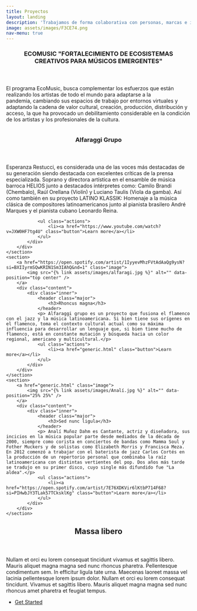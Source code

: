 ```yaml
---
title: Proyectos
layout: landing
description: 'Trabajamos de forma colaborativa con personas, marcas e instituciones en el desarrollo de proyectos que conecten a las personas.'
image: assets/images/F3CE74.png
nav-menu: true
---
```


<!-- Main -->
<div id="main">

<!-- One -->
<section id="one">
	<div class="inner">
		<header class="major">
			<h3>ECOMUSIC "FORTALECIMIENTO DE ECOSISTEMAS CREATIVOS PARA MÚSICOS EMERGENTES"</h3>
		</header>
		<p>El programa EcoMusic, busca complementar los esfuerzos que están realizando los artistas de todo el mundo para adaptarse a la pandemia, cambiando sus espacios de trabajo por entornos virtuales y adaptando la cadena de valor cultural, creación, producción, distribución y acceso, la que ha provocado un debilitamiento considerable en la condición de los artistas y los profesionales de la cultura.</p>
	</div>
</section>
<!-- Two -->
<section id="two" class="spotlights">
	<section>
		<a href="https://open.spotify.com/artist/1IyyevMhzFVtAdAaQg9ysN?si=BXIIyrmSQwKRIN1Sm3IAhQ&nd=1" class="image">
			<img src="{% link assets/images/alfaragi.jpg %}" alt="" data-position="center center" />
		</a>
		<div class="content">
			<div class="inner">
				<header class="major">
					<h3>Alfaraggi Grupo</h3>
				</header>
				<p>Esperanza Restucci, es considerada una de las voces más destacadas de su generación siendo destacada con excelentes críticas de la prensa especializada. Soprano y directora artística en el ensamble de música barroca HELIOS junto a destacados intérpretes como: Camilo Brandi (Chembalo), Raúl Orellana (Violín) y Luciano Taulis (Viola da gamba). Así como también en su proyecto LATINO KLASSIK: Homenaje a la música clásica de compositores latinoamericanos junto al pianista brasilero André Marques y el pianista cubano Leonardo Reina.</p>
					
				<ul class="actions">
					<li><a href="https://www.youtube.com/watch?v=JXW0HF7tg4U" class="button">Learn more</a></li>
				</ul>
			</div>
		</div>
	</section>
	<section>
		<a href="https://open.spotify.com/artist/1IyyevMhzFVtAdAaQg9ysN?si=BXIIyrmSQwKRIN1Sm3IAhQ&nd=1" class="image">
			<img src="{% link assets/images/alfaragi.jpg %}" alt="" data-position="top center" />
		</a>
		<div class="content">
			<div class="inner">
				<header class="major">
					<h3>Rhoncus magna</h3>
				</header>
				<p> Alfaraggi grupo es un proyecto que fusiona el flamenco con el jazz y la música latinoamericana. Si bien tiene sus orígenes en el flamenco, toma el contexto cultural actual como su máxima influencia para desarrollar un lenguaje que, si bien tiene mucho de flamenco, está en constante mutación y búsqueda hacia un color regional, americano y multicultural.</p>
				<ul class="actions">
					<li><a href="generic.html" class="button">Learn more</a></li>
				</ul>
			</div>
		</div>
	</section>
	<section>
		<a href="generic.html" class="image">
			<img src="{% link assets/images/Analí.jpg %}" alt="" data-position="25% 25%" />
		</a>
		<div class="content">
			<div class="inner">
				<header class="major">
					<h3>Sed nunc ligula</h3>
				</header>
				<p> Analí Muñoz Dahm es Cantante, actriz y diseñadora, sus incicios en la música popular parte desde mediados de la década de 2000, siempre como corista en conciertos de bandas como Mamma Soul y Fother Muckers y de solistas como Elizabeth Morris y Francisca Meza. En 2012 comenzó a trabajar con el baterista de jazz Carlos Cortés en la producción de un repertorio personal que combinaba la raíz latinoamericana con distintas vertientes del pop. Dos años más tarde se tradujo en su primer disco, cuyo single más difundido fue "La aldea".</p>
				<ul class="actions">
					<li><a href="https://open.spotify.com/artist/7E76XDKVir6lKtbP714F68?si=PIHwbJY3TLak57TCksklKg" class="button">Learn more</a></li>
				</ul>
			</div>
		</div>
	</section>
</section>

<!-- Three -->
<section id="three">
	<div class="inner">
		<header class="major">
			<h2>Massa libero</h2>
		</header>
		<p>Nullam et orci eu lorem consequat tincidunt vivamus et sagittis libero. Mauris aliquet magna magna sed nunc rhoncus pharetra. Pellentesque condimentum sem. In efficitur ligula tate urna. Maecenas laoreet massa vel lacinia pellentesque lorem ipsum dolor. Nullam et orci eu lorem consequat tincidunt. Vivamus et sagittis libero. Mauris aliquet magna magna sed nunc rhoncus amet pharetra et feugiat tempus.</p>
		<ul class="actions">
			<li><a href="generic.html" class="button next">Get Started</a></li>
		</ul>
	</div>
</section>

</div>
